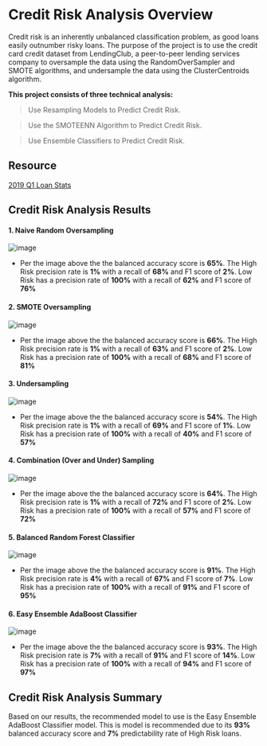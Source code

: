# Credit Risk Analysis Overview

Credit risk is an inherently unbalanced classification problem, as good loans easily outnumber risky loans. The purpose of the project is to use the credit card credit dataset from LendingClub, a peer-to-peer lending services company to oversample the data using the RandomOverSampler and SMOTE algorithms, and undersample the data using the ClusterCentroids algorithm.

__This project consists of three technical analysis:__
> Use Resampling Models to Predict Credit Risk.

> Use the SMOTEENN Algorithm to Predict Credit Risk.

> Use Ensemble Classifiers to Predict Credit Risk.

## Resource

[2019 Q1 Loan Stats](https://github.com/Kwas45/Credit_Risk_Analysis/blob/main/Resources/LoanStats_2019Q1.csv)


##  Credit Risk Analysis Results

#### 1. Naive Random Oversampling

![image](https://user-images.githubusercontent.com/102786356/183278902-db108d9d-3b2f-4a9b-b501-243da9ad3bf6.png)

* Per the image above the the balanced accuracy score is **65%**. The High Risk precision rate is **1%** with a recall of **68%** and F1 score of **2%**.
Low Risk has a precision rate of **100%** with a recall of **62%** and F1 score of **76%**

#### 2. SMOTE Oversampling

![image](https://user-images.githubusercontent.com/102786356/183279286-59761f10-f4fb-4f5c-ad88-1d00809ea855.png)

* Per the image above the the balanced accuracy score is **66%**. The High Risk precision rate is **1%** with a recall of **63%** and F1 score of **2%**.
Low Risk has a precision rate of **100%** with a recall of **68%** and F1 score of **81%**

#### 3. Undersampling

![image](https://user-images.githubusercontent.com/102786356/183279496-6e7d0139-43f1-42f3-80c9-f5663de59302.png)

* Per the image above the the balanced accuracy score is **54%**. The High Risk precision rate is **1%** with a recall of **69%** and F1 score of **1%**.
Low Risk has a precision rate of **100%** with a recall of **40%** and F1 score of **57%**

#### 4. Combination (Over and Under) Sampling

![image](https://user-images.githubusercontent.com/102786356/183279633-f713b93a-8912-4675-a06a-cb955880cb1d.png)

* Per the image above the the balanced accuracy score is **64%**. The High Risk precision rate is **1%** with a recall of **72%** and F1 score of **2%**.
Low Risk has a precision rate of **100%** with a recall of **57%** and F1 score of **72%**

#### 5. Balanced Random Forest Classifier

![image](https://user-images.githubusercontent.com/102786356/183279884-1bdafe74-e363-4621-af46-750593df7f23.png)

* Per the image above the the balanced accuracy score is **91%**. The High Risk precision rate is **4%** with a recall of **67%** and F1 score of **7%**.
Low Risk has a precision rate of **100%** with a recall of **91%** and F1 score of **95%**


#### 6. Easy Ensemble AdaBoost Classifier

![image](https://user-images.githubusercontent.com/102786356/183279995-84b21baa-4473-403b-b564-c4d3090ad3bd.png)

* Per the image above the the balanced accuracy score is **93%**. The High Risk precision rate is **7%** with a recall of **91%** and F1 score of **14%**.
Low Risk has a precision rate of **100%** with a recall of **94%** and F1 score of **97%**

## Credit Risk Analysis Summary
Based on our results, the recommended model to use is the Easy Ensemble AdaBoost Classifier model. This is model is recommended due to its **93%** balanced accuracy score and **7%** predictability rate of High Risk loans. 
